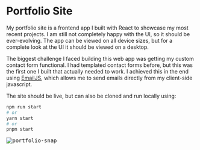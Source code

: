 # Portfolio Site

My portfolio site is a frontend app I built with React to showcase my most recent projects. I am still not completely happy with the UI, so it should be ever-evolving. The app can be viewed on all device sizes, but for a complete look at the UI it should be viewed on a desktop. 

The biggest challenge I faced building this web app was getting my custom contact form functional. I had templated contact forms before, but this was the first one I built that actually needed to work. I achieved this in the end using [EmailJS](https://www.emailjs.com/), which allows me to send emails directly from my client-side javascript.

The site should be live, but can also be cloned and run locally using:

```bash
npm run start
# or
yarn start
# or
pnpm start
```


<kbd>![portfolio-snap](https://user-images.githubusercontent.com/34987913/235317980-52e63418-adbb-4d6b-a711-139384930ee2.PNG)</kbd>
